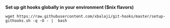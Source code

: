 
**Set up git hooks globally in your environment ($nix flavors)**

```
wget https://raw.githubusercontent.com/xbalaji/git-hooks/master/setup-githooks.sh -q -O - |  bash

```

